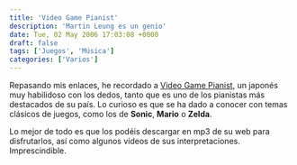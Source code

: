 ```yaml
---
title: 'Video Game Pianist'
description: 'Martin Leung es un genio'
date: Tue, 02 May 2006 17:03:08 +0000
draft: false
tags: ['Juegos', 'Música']
categories: ['Varios']
---
```


Repasando mis enlaces, he recordado a [Video Game Pianist](http://www.videogamepianist.com/), un japonés muy habilidoso con los dedos, tanto que es uno de los pianistas más destacados de su país. Lo curioso es que se ha dado a conocer con temas clásicos de juegos, como los de **Sonic**, **Mario** o **Zelda**.

Lo mejor de todo es que los podéis descargar en mp3 de su web para disfrutarlos, así como algunos vídeos de sus interpretaciones. Imprescindible.